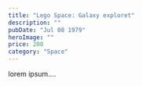 ```yaml
---
title: "Lego Space: Galaxy exploret"
description: ""
pubDate: "Jul 08 1979"
heroImage: ""
price: 200
category: "Space"
---
```


lorem ipsum....